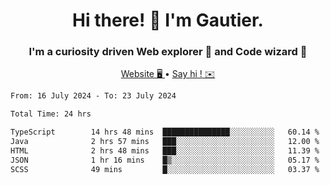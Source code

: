 <h1 align="center">Hi there! 👋 I'm Gautier.</h1>
<h3 align="center">I'm a curiosity driven Web explorer 🚀 and Code wizard 🧙</h3>

<p align="center">
  <a href="https://xisabla.github.io/">Website 🖥️ </a> •
  <a href="mailto:xisabla.dev@gmail.com">Say hi ! ✉️</a>
</p>

<!--START_SECTION:waka-->

```txt
From: 16 July 2024 - To: 23 July 2024

Total Time: 24 hrs

TypeScript        14 hrs 48 mins  ███████████████░░░░░░░░░░   60.14 %
Java              2 hrs 57 mins   ███░░░░░░░░░░░░░░░░░░░░░░   12.00 %
HTML              2 hrs 48 mins   ███░░░░░░░░░░░░░░░░░░░░░░   11.39 %
JSON              1 hr 16 mins    █▒░░░░░░░░░░░░░░░░░░░░░░░   05.17 %
SCSS              49 mins         █░░░░░░░░░░░░░░░░░░░░░░░░   03.37 %
```

<!--END_SECTION:waka-->
